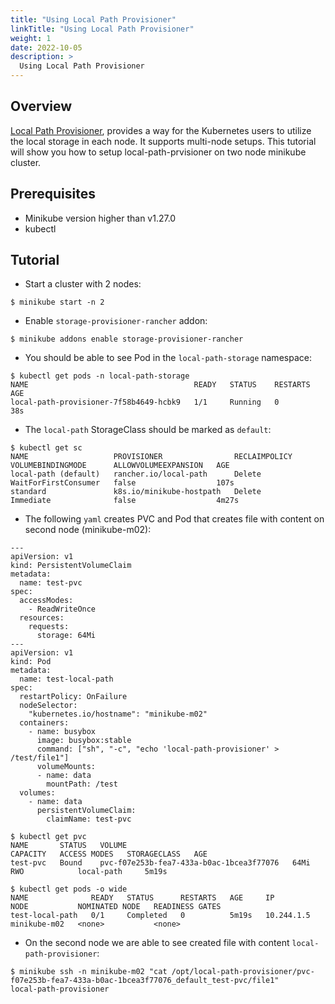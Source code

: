```yaml
---
title: "Using Local Path Provisioner"
linkTitle: "Using Local Path Provisioner"
weight: 1
date: 2022-10-05
description: >
  Using Local Path Provisioner
---
```


## Overview

[Local Path Provisioner](https://github.com/rancher/local-path-provisioner), provides a way for the Kubernetes users to utilize the local storage in each node. It supports multi-node setups. This tutorial will show you how to setup local-path-prvisioner on two node minikube cluster.

## Prerequisites

- Minikube version higher than v1.27.0
- kubectl

## Tutorial

- Start a cluster with 2 nodes:

```shell
$ minikube start -n 2
```

- Enable `storage-provisioner-rancher` addon:

```
$ minikube addons enable storage-provisioner-rancher
```

- You should be able to see Pod in the `local-path-storage` namespace:

```
$ kubectl get pods -n local-path-storage
NAME                                     READY   STATUS    RESTARTS   AGE
local-path-provisioner-7f58b4649-hcbk9   1/1     Running   0          38s
```

- The `local-path` StorageClass should be marked as `default`:

```
$ kubectl get sc
NAME                   PROVISIONER                RECLAIMPOLICY   VOLUMEBINDINGMODE      ALLOWVOLUMEEXPANSION   AGE
local-path (default)   rancher.io/local-path      Delete          WaitForFirstConsumer   false                  107s
standard               k8s.io/minikube-hostpath   Delete          Immediate              false                  4m27s
```

- The following `yaml` creates PVC and Pod that creates file with content on second node (minikube-m02):

```
---
apiVersion: v1
kind: PersistentVolumeClaim
metadata:
  name: test-pvc
spec:
  accessModes:
    - ReadWriteOnce
  resources:
    requests:
      storage: 64Mi
---
apiVersion: v1
kind: Pod
metadata:
  name: test-local-path
spec:
  restartPolicy: OnFailure
  nodeSelector:
    "kubernetes.io/hostname": "minikube-m02"
  containers:
    - name: busybox
      image: busybox:stable
      command: ["sh", "-c", "echo 'local-path-provisioner' > /test/file1"]
      volumeMounts:
      - name: data
        mountPath: /test
  volumes:
    - name: data
      persistentVolumeClaim:
        claimName: test-pvc
```

```
$ kubectl get pvc
NAME       STATUS   VOLUME                                     CAPACITY   ACCESS MODES   STORAGECLASS   AGE
test-pvc   Bound    pvc-f07e253b-fea7-433a-b0ac-1bcea3f77076   64Mi       RWO            local-path     5m19s
```

```
$ kubectl get pods -o wide
NAME              READY   STATUS      RESTARTS   AGE     IP           NODE           NOMINATED NODE   READINESS GATES
test-local-path   0/1     Completed   0          5m19s   10.244.1.5   minikube-m02   <none>           <none>
```

- On the second node we are able to see created file with content `local-path-provisioner`:

```
$ minikube ssh -n minikube-m02 "cat /opt/local-path-provisioner/pvc-f07e253b-fea7-433a-b0ac-1bcea3f77076_default_test-pvc/file1"
local-path-provisioner
```

